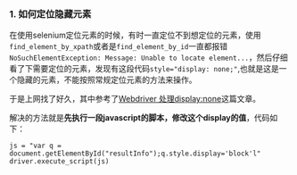### 1. 如何定位隐藏元素
  在使用selenium定位元素的时候，有时一直定位不到想定位的元素，使用`find_element_by_xpath`或者是`find_element_by_id`一直都报错`NoSuchElementException: Message: Unable to locate element...`，然后仔细看了下需要定位的元素，发现有这段代码`style="display: none;"`,也就是这是一个隐藏的元素，不能按照常规定位元素的方法来操作。
  
  于是上网找了好久，其中参考了[Webdriver 处理display:none](http://blog.csdn.net/passionboyxie/article/details/28661107)这篇文章。
  
  解决的方法就是**先执行一段javascript的脚本，修改这个display的值**，代码如下：
  
  
```
js = "var q = document.getElementById("resultInfo");q.style.display='block'l"
driver.execute_script(js)
```


